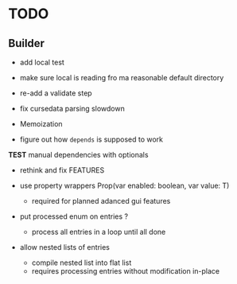 # TODO

## Builder

* add local test

* make sure local is reading fro ma reasonable default directory

* re-add a validate step

* fix cursedata parsing slowdown

* Memoization

* figure out how `depends` is supposed to work

**TEST** manual dependencies with optionals

* rethink and fix FEATURES

* use property wrappers Prop<T>(var enabled: boolean, var value: T)
  * required for planned adanced gui features


* put processed enum on entries ?
  * process all entries in a loop until all done


* allow nested lists of entries
  * compile nested list into flat list
  + requires processing entries without modification in-place